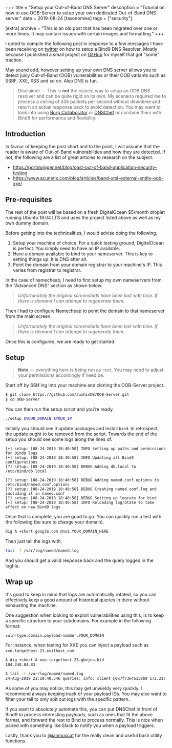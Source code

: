 +++
title = "Setup your Out-of-Band DNS Server"
description = "Tutorial on how to use OOB-Server to setup your own dedicated Out-of-Band DNS server."
date = 2019-08-24
[taxonomies]
tags = ["security"]

[extra]
archive = "This is an old post that has been migrated over one or more times. It may contain issues with certain images and formatting."
+++

I opted to compile the following post in response to a few messages I have been receiving on [twitter](https://web.archive.org/web/20190828215338/https://twitter.com/juxhindb) on how to setup a Bind9 DNS Resolver. Mostly because I published a small project on [GitHub](https://web.archive.org/web/20190828215338/https://github.com/JuxhinDB/OOB-Server) for myself that got "some" traction.

May sound odd, however setting up your own DNS server allows you to detect juicy Out-of-Band (OOB) vulnerabilities or their OOB variants such as SSRF, XXE, XSS and so on. Also DNS is fun.

> Disclaimer — This is **not** the easiest way to setup an OOB DNS resolver and can be quite rigid on its own. My scenario required me to process a ceiling of 40k packets per second without downtime and return an actual response back to avoid detection. You may want to look into using [Burp Collaborator](https://web.archive.org/web/20190828215338/https://portswigger.net/burp/documentation/collaborator) or [DNSChef](https://web.archive.org/web/20190828215338/https://github.com/amckenna/DNSChef) or combine them with Bind9 for performance and flexibility.

## Introduction

In favour of keeping the post short and to the point, I will assume that the reader is aware of Out-of-Band vulnerabilities and how they are detected. If not, the following are a list of great articles to research on the subject.

* https://portswigger.net/blog/oast-out-of-band-application-security-testing
* https://www.acunetix.com/blog/articles/band-xml-external-entity-oob-xxe/

## Pre-requisites

The rest of the post will be based on a fresh DigitalOcean $5/month droplet running Ubuntu 18.04 LTS and uses the project listed above as well as my own dummy domain.

Before getting into the technicalities, I would advise doing the following.

1. Setup your machine of choice. For a quick testing ground, DigitalOcean is perfect. You simply need to have an IP available.
2. Have a domain available to bind to your nameserver. This is key to setting things up. It is DNS after all.
3. Point the domain from your domain registrar to your machine's IP. This varies from registrar to registrar.

In the case of namecheap, I need to first setup my own nameservers from the "Advanced DNS" section as shown below.

> _Unfortunately the original screenshots have been lost with time. If there is demand I can attempt to regenerate them._

Then I had to configure Namecheap to point the domain to that nameserver from the main screen.

> _Unfortunately the original screenshots have been lost with time. If there is demand I can attempt to regenerate them._

Once this is configured, we are ready to get started.

## Setup

> **Note** — everything here is being run as `root`. You may need to adjust your permissions accordingly if need be.

Start off by SSH'ing into your machine and cloning the OOB-Server project.

```bash
$ git clone https://github.com/JuxhinDB/OOB-Server.git
$ cd OOB-Server
```

You can then run the setup script and you're ready.

```bash
./setup $YOUR_DOMAIN $YOUR_IP
```

Initially you should see it update packages and install `bind`. In retrospect, the update ought to be removed from the script. Towards the end of the setup you should see some logs along the lines of.

```none
[+] setup: [08-24-2019 18:40:58] INFO Setting up paths and permissions for Bind9 logs
[+] setup: [08-24-2019 18:40:58] INFO Updating all Bind9 configurations
[?] setup: [08-24-2019 18:40:58] DEBUG Adding db.local to /etc/bind/db.local

[?] setup: [08-24-2019 18:40:58] DEBUG Adding named.conf.options to /etc/bind/named.conf.options
[?] setup: [08-24-2019 18:40:58] DEBUG Creating named.conf.log and including it in named.conf
[?] setup: [08-24-2019 18:40:58] DEBUG Setting up lograte for bind
[+] setup: [08-24-2019 18:40:58] INFO Reloading logrotate to take effect on new Bind9 logs
```

Once that is complete, you are good to go. You can quickly run a test with the following (be sure to change your domain).

```bash
dig A +short google.com @ns1.YOUR_DOMAIN_HERE
```

Then just tail the logs with.

```bash
tail -f /var/log/named/named.log
```

And you should get a valid response back and the query logged in the logfile.

## Wrap up

It's good to keep in mind that logs are automatically rotated, so you can effectively keep a good amount of historical queries in there without exhausting the machine.

One suggestion when looking to exploit vulnerabilities using this, is to keep a specific structure to your subdomains. For example in the following format:

`vuln-type.domain.payload-number.YOUR_DOMAIN`

For instance, when testing for XXE you can inject a payload such as `xxe.targethost.23.evilhost.com`.

```bash
$ dig +short A xxe.targethost.23.gbejna.bid
104.248.84.83

$ tail -f /var/log/named/named.log
24-Aug-2019 21:19:40.546 queries: info: client @0x7f73645138b0 172.217.41.8#63929 (xxe.targethost.23.gbejna.bid): query: xxe.targethost.23.gbejna.bid IN A -E(0)DC (104.248.84.83)
```

As some of you may notice, this may get unwieldy very quickly. I recommend always keeping track of your payload IDs. You may also want to filter your tail to only spit out logs with the specific pattern.

If you want to absolutely automate this, you can put DNSChef in front of Bind9 to process interesting payloads, such as ones that fit the above format, and forward the rest to Bind to process normally. This is nice when paired with something like Slack to notify you when a payload triggers.

Lastly, thank you to [@ianmuscat](https://web.archive.org/web/20190828215338/https://twitter.com/ianmuscat) for the really clean and useful bash utility functions.
